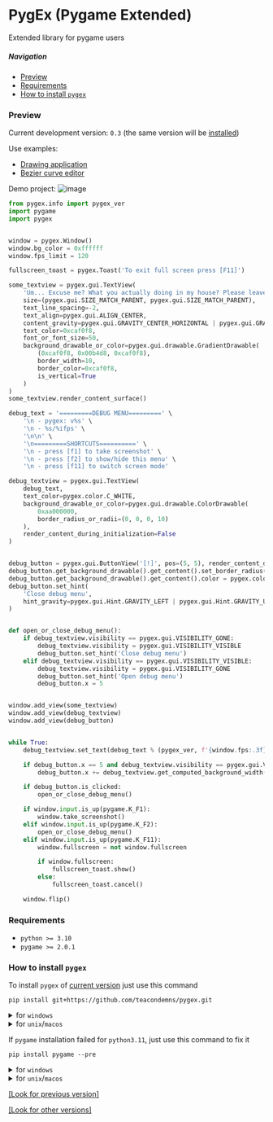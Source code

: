 # PygEx (Pygame Extended)
Extended library for pygame users

##### Navigation
- [Preview](#preview)
- [Requirements](#requirements)
- [How to install `pygex`](#how-to-install-pygex)

### Preview
Current development version: `0.3` (the same version will be [installed](#how-to-install-pygex))

Use examples:
- [Drawing application](https://github.com/teacondemns/vector-paint)
- [Bezier curve editor](https://github.com/teacondemns/bezier-curve)

Demo project:
![image](https://user-images.githubusercontent.com/83653555/219899773-66055e2a-9379-4c72-b6ee-60dbd70f56f9.png)

```py
from pygex.info import pygex_ver
import pygame
import pygex


window = pygex.Window()
window.bg_color = 0xffffff
window.fps_limit = 120

fullscreen_toast = pygex.Toast('To exit full screen press [F11]')

some_textview = pygex.gui.TextView(
    'Um... Excuse me? What you actually doing in my house? Please leave now!',
    size=(pygex.gui.SIZE_MATCH_PARENT, pygex.gui.SIZE_MATCH_PARENT),
    text_line_spacing=-2,
    text_align=pygex.gui.ALIGN_CENTER,
    content_gravity=pygex.gui.GRAVITY_CENTER_HORIZONTAL | pygex.gui.GRAVITY_CENTER_VERTICAL,
    text_color=0xcaf0f8,
    font_or_font_size=50,
    background_drawable_or_color=pygex.gui.drawable.GradientDrawable(
        (0xcaf0f8, 0x00b4d8, 0xcaf0f8),
        border_width=10,
        border_color=0xcaf0f8,
        is_vertical=True
    )
)
some_textview.render_content_surface()

debug_text = '=========DEBUG MENU=========' \
    '\n - pygex: v%s' \
    '\n - %s/%ifps' \
    '\n\n' \
    '\n=========SHORTCUTS==========' \
    '\n - press [f1] to take screenshot' \
    '\n - press [f2] to show/hide this menu' \
    '\n - press [f11] to switch screen mode'

debug_textview = pygex.gui.TextView(
    debug_text,
    text_color=pygex.color.C_WHITE,
    background_drawable_or_color=pygex.gui.drawable.ColorDrawable(
        0xaa000000,
        border_radius_or_radii=(0, 0, 0, 10)
    ),
    render_content_during_initialization=False
)


debug_button = pygex.gui.ButtonView('[!]', pos=(5, 5), render_content_during_initialization=False)
debug_button.get_background_drawable().get_content().set_border_radius(90)
debug_button.get_background_drawable().get_content().color = pygex.color.C_RED | 0xaa000000
debug_button.set_hint(
    'Close debug menu',
    hint_gravity=pygex.gui.Hint.GRAVITY_LEFT | pygex.gui.Hint.GRAVITY_UNDER_CENTER
)


def open_or_close_debug_menu():
    if debug_textview.visibility == pygex.gui.VISIBILITY_GONE:
        debug_textview.visibility = pygex.gui.VISIBILITY_VISIBLE
        debug_button.set_hint('Close debug menu')
    elif debug_textview.visibility == pygex.gui.VISIBILITY_VISIBLE:
        debug_textview.visibility = pygex.gui.VISIBILITY_GONE
        debug_button.set_hint('Open debug menu')
        debug_button.x = 5


window.add_view(some_textview)
window.add_view(debug_textview)
window.add_view(debug_button)


while True:
    debug_textview.set_text(debug_text % (pygex_ver, f'{window.fps:.3f}', window.fps_limit))

    if debug_button.x == 5 and debug_textview.visibility == pygex.gui.VISIBILITY_VISIBLE:
        debug_button.x += debug_textview.get_computed_background_width()

    if debug_button.is_clicked:
        open_or_close_debug_menu()

    if window.input.is_up(pygame.K_F1):
        window.take_screenshot()
    elif window.input.is_up(pygame.K_F2):
        open_or_close_debug_menu()
    elif window.input.is_up(pygame.K_F11):
        window.fullscreen = not window.fullscreen

        if window.fullscreen:
            fullscreen_toast.show()
        else:
            fullscreen_toast.cancel()

    window.flip()
```

<!--
This module include:
- More advanced mouse controller (`mouse.py`: each button can be in one of four pressing statuses: not pressed, button down, held, button up)
- More advanced keys input controller (`input.py`: each key can be in one of five pressing statuses: not pressed, key down, held, key up; key up or key hold for first 0.5s and after that 0.1s)
- Extensive functionality for manipulating color (by default, all color values of this module are accepted as an argument of functions that are not included in the submodule color.py, are expected only in HEX or AHEX format, and not as in pygame - HEXA, but accepted in RGBA format as and in pygame)
- Function for calculating the Bézier curve (`math.py`)
- Functions for Gaussian blur, mask cutting, generate gradient Surface, and corner rounding for pygame Surface (`image.py`)
- Function for more convenient text rendering, with the ability to buffer the font by size, as well as render text by font size both unaligned in any way, and aligned with extensive settings (`text.py`: `pygex.text.render_aligned_text(...)` - also include `align` `=` `pygex.text.ALIGN_LEFT` or `pygex.text.ALIGN_RIGHT` or `pygex.text.ALIGN_CENTER` or `pygex.text.ALIGN_BLOCK`, `line_spacing`, `line_number`, `paragraph_space`, `size` `=` `(..., ...)` or `(SIZE_WRAP_CONTENT, ...)` or `(..., SIZE_WRAP_CONTENT)` or `(SIZE_WRAP_CONTENT, SIZE_WRAP_CONTENT)`)
- Drawing the simplest grid (`draw.py`)
- Convenient interface for creating and managing a window (`window.py`: taking screenshots, showing toasts, better full screen mode toggle system, `pygex.mouse` and `pygex.input` are also integrated into this interface)
- Interface for toasts (short text messages) displaying (`gui/toast.py`)
- Interface for text hints displaying (`gui/hint.py`)
-->

### Requirements
- `python >= 3.10`
- `pygame >= 2.0.1`

### How to install `pygex`
To install `pygex` of [current version](#preview) just use this command
```
pip install git+https://github.com/teacondemns/pygex.git
```

<details>
  <summary>for <code>windows</code></summary>
  

```
py -m pip install git+https://github.com/teacondemns/pygex.git
```
</details>

<details>
  <summary>for <code>unix</code>/<code>macos</code></summary>
  

```
python3 -m pip install git+https://github.com/teacondemns/pygex.git
```
</details>

If `pygame` installation failed for `python3.11`, just use this command to fix it
```
pip install pygame --pre
```

<details>
  <summary>for <code>windows</code></summary>
  

```
py -m pip install pygame --pre
```
</details>

<details>
  <summary>for <code>unix</code>/<code>macos</code></summary>
  

```
python3 -m pip install pygame --pre
```
</details>

[[Look for previous version]](https://github.com/teacondemns/pygex/releases/tag/v0.2.dev3)

[[Look for other versions]](https://github.com/teacondemns/pygex/releases)
